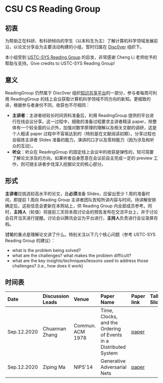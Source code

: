 # CSU CS Reading Group

## 初衷

为帮助正在科研、有科研倾向的学生（以本科生为主）了解计算机科学领域发展前沿，以论文分享会为主要活动构建的小组，暂时归属在 [Disc0ver](https://github.com/disc0ver-csu) 组织下。

本小组受到 [USTC-SYS Reading Group](http://210.45.114.146/wiki/doku.php?id=public:rg:readinggroup) 的启发，非常感谢 Cheng Li 老师给予的帮助与支持。Give credits to USTC-SYS Reading Group!

## 意义

ReadingGroup 仍然属于 Disc0ver 组织[知识共享平台](https://github.com/disc0ver-csu/csu-cs-wiki)的一部分，参与者每周可利用 ReadingGroup 的线上会议获取计算机科学领域不同方向的新知。更细致的讲，根据参与者身份不同，收获也不尽相同：

- **主讲者**：主讲者经较长时间资料准备后，利用 ReadingGroup 提供的平台进行在线会议分享。这一过程中，细致的准备过程要求主讲者精读 paper，除整体有一个较全面的认识外，加强对数学原理的理解以及相关文献的调研，这是个人粗读 paper 过程中不容易达到的（特别是在文献阅读初期）。分享过程也会锻炼主讲者 Slides 准备的能力，演讲的口才以及答辩能力（因为涉及和听众的互动）。
- **听众**：听众在 ReadingGroup 的固定线上会议中的收获是弹性的，轻可简要了解论文涉及的方向，如果听者自身愿意在会议前自主完成一定的 preview 工作，则可随主讲者步伐深入挖掘论文的核心部分。

<!--more-->

## 形式

**主讲者**应挑选较高水平的论文，且**必须**准备 Slides，应留出至少 1 周的准备时间，即提前 1 周向 Reading Group 主讲者团队告知所讲内容与时间，待讲解安排确定后，这些信息会更新在本网站上，供 Reading Group 内全部成员参考。同时，**主持人**（轮值）将提前三天将本周讨论会的预告发布在交流平台上，并于讨论会召开当天进行提醒。讨论会以腾讯会议为平台进行，**主持人**负责进行会议录屏存档。

**讨论**的重点是理解论文讲了什么。特别关注以下几个核心问题（参考 USTC-SYS Reading Group 的建议）：

- what is the problem being solved?
- what are the challenges? what makes the problem difficult?
- what are the key insights/techniques/lessons used to address those challenges? (i.e., how does it work)

## 时间表

| Date        | Discussion Leads | Venue            | Paper Name                                                       | Paper link                                                                                                                                      | Talk Slides | Video |
| :---------- | :--------------- | :--------------- | :--------------------------------------------------------------- | :---------------------------------------------------------------------------------------------------------------------------------------------- | :---------- | :---- |
| Sep.12.2020 | Chuannan Zhang   | Commun. ACM 1978 | Time, Clocks, and the Ordering of Events in a Distributed System | [paper](https://www.microsoft.com/en-us/research/wp-content/uploads/2016/12/Time-Clocks-and-the-Ordering-of-Events-in-a-Distributed-System.pdf) |             |
| Sep.12.2020 | Ziping Ma        | NIPS'14          | Generative Adversarial Nets                                      | [paper](https://arxiv.org/pdf/1406.2661.pdf)                                                                                                    |
